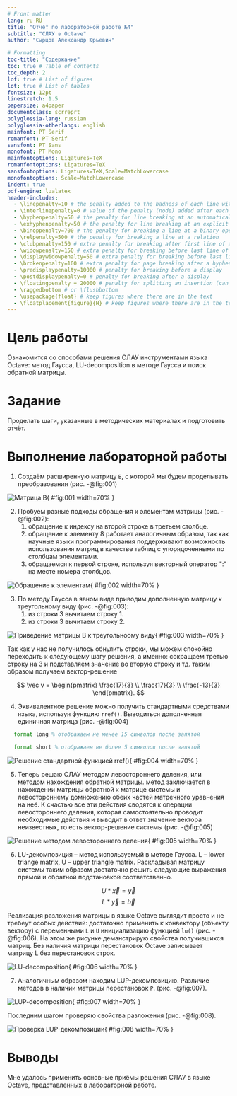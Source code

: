 ```yaml
---
# Front matter
lang: ru-RU
title: "Отчёт по лабораторной работе №4"
subtitle: "СЛАУ в Octave"
author: "Сырцов Александр Юрьевич"

# Formatting
toc-title: "Содержание"
toc: true # Table of contents
toc_depth: 2
lof: true # List of figures
lot: true # List of tables
fontsize: 12pt
linestretch: 1.5
papersize: a4paper
documentclass: scrreprt
polyglossia-lang: russian
polyglossia-otherlangs: english
mainfont: PT Serif
romanfont: PT Serif
sansfont: PT Sans
monofont: PT Mono
mainfontoptions: Ligatures=TeX
romanfontoptions: Ligatures=TeX
sansfontoptions: Ligatures=TeX,Scale=MatchLowercase
monofontoptions: Scale=MatchLowercase
indent: true
pdf-engine: lualatex
header-includes:
  - \linepenalty=10 # the penalty added to the badness of each line within a paragraph (no associated penalty node) Increasing the value makes tex try to have fewer lines in the paragraph.
  - \interlinepenalty=0 # value of the penalty (node) added after each line of a paragraph.
  - \hyphenpenalty=50 # the penalty for line breaking at an automatically inserted hyphen
  - \exhyphenpenalty=50 # the penalty for line breaking at an explicit hyphen
  - \binoppenalty=700 # the penalty for breaking a line at a binary operator
  - \relpenalty=500 # the penalty for breaking a line at a relation
  - \clubpenalty=150 # extra penalty for breaking after first line of a paragraph
  - \widowpenalty=150 # extra penalty for breaking before last line of a paragraph
  - \displaywidowpenalty=50 # extra penalty for breaking before last line before a display math
  - \brokenpenalty=100 # extra penalty for page breaking after a hyphenated line
  - \predisplaypenalty=10000 # penalty for breaking before a display
  - \postdisplaypenalty=0 # penalty for breaking after a display
  - \floatingpenalty = 20000 # penalty for splitting an insertion (can only be split footnote in standard LaTeX)
  - \raggedbottom # or \flushbottom
  - \usepackage{float} # keep figures where there are in the text
  - \floatplacement{figure}{H} # keep figures where there are in the text
---
```


# Цель работы

Ознакомится со способами решения СЛАУ инструментами языка Octave: метод Гаусса, LU-decomposition в методе Гаусса и поиск обратной матрицы.

# Задание

Проделать шаги, указанные в методических материалах и подготовить отчёт.


# Выполнение лабораторной работы

1. Создаём расширенную матрицу `B`, с которой мы будем проделывать преобразования (рис. -@fig:001)

![Матрица *B*](1.png){ #fig:001 width=70% }

2. Пробуем разные подходы обращения к элементам матрицы (рис. -@fig:002):
    1. обращение к индексу на второй строке в третьем столбце.
    2. обращение к элементу 8 работает аналогичным образом, так как научные языки программирования поддерживают возможность использования матриц в качестве таблиц с упорядоченными по столбцам элементами.
    3. обращаемся к первой строке, используя векторный оператор ":" на месте номера столбцов.

![Обращение к элементам](2.png){ #fig:002 width=70% }

3. По методу Гаусса в явном виде приводим дополненную матрицу к треугольному виду (рис. -@fig:003):
    1. из строки 3 вычитаем строку 1.
    2. из строки 3 вычитаем строку 2.

![Приведение матрицы B к треугольноому виду](3.png){ #fig:003 width=70% }

Так как у нас не получилось обнулить строки, мы можем спокойно переходить к следующему шагу решения, а именно: сокращаем третью строку на 3 и подставляем значение во вторую строку и тд. таким образом получаем вектор-решение

$$ \vec v = 
\begin{pmatrix}
\frac{17}{3} \\ \frac{17}{3} \\ \frac{-13}{3}
\end{pmatrix}.
$$

4. Эквивалентное решение можно получить стандартными средствами языка, используя функцию `rref()`. Выводиться дополненная единичная матрица (рис. -@fig:004)

```octave
  format long % отображаем не менее 15 символов после запятой

  format short % отображаем не более 5 символов после запятой
```

![Решение стандартной функцией rref()](4.png){ #fig:004 width=70% }

5. Теперь решаю СЛАУ методом левостороннего деления, или методом нахождения обратной матрицы. метод заключается в нахождении матрицы обратной к матрице системы и левостороннему домножению обеих частей матречного уравнения на неё. К счастью все эти действия сводятся к операции левостороннего деления, которая самостоятельно проводит необходимые действия и выводит в ответ значение вектора неизвестных, то есть вектор-решение системы (рис. -@fig:005)

![Решение методом левостороннего деления](5.png){ #fig:005 width=70% }

6. LU-декомпозиция – метод используемый в методе Гаусса. L – lower triange matrix, U – upper triangle matrix. Раскладывая матрицу системы таким образом достаточно решить следующие выражения прямой и обратной подстановкой соответственно.

$$ U * \vec x = \vec y $$
$$ L * \vec y = \vec b $$

Реализация разложения матрицы в языке Octave выглядит просто и не требеут особых действий: достаточно применить к конвектору (объекту вектору) с переменными `L` и `U` инициализацию функцией `lu()` (рис. -@fig:006). На этом же рисунке деманстрирую свойства получившихся матриц. Без наличия матрицы перестановок Octave записывает матрицу L без перестановок строк.

![LU-decomposition](6.png){ #fig:006 width=70% }

7. Аналогичным образом находим LUP-декомпозицию. Различие методов в наличии матрицы перестановок `P`. (рис. -@fig:007).

![LUP-decomposition](7.png){ #fig:007 width=70% }

Последним шагом проверяю свойства разложения (рис. -@fig:008).

![Проверка LUP-декомпозиции](8.png){ #fig:008 width=70% }

# Выводы

Мне удалось применить основные приёмы решения СЛАУ в языке Octave, представленных в лабораторной работе.

